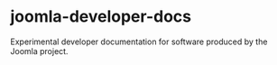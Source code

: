 joomla-developer-docs
=====================

Experimental developer documentation for software produced by the Joomla project.
